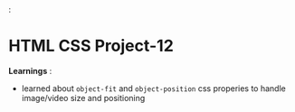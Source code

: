 :
# HTML CSS Project-12 

**Learnings** :

- learned about `object-fit` and `object-position` css properies to handle image/video size and positioning  


<!-- ### [Live Link]() -->
